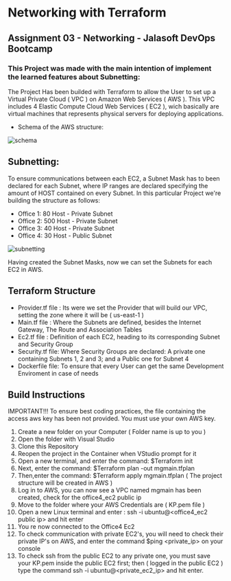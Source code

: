 # Networking with Terraform
## Assignment 03 - Networking - Jalasoft DevOps Bootcamp

### This Project was made with the main intention of implement the learned features about Subnetting: 

The Project Has been builded with Terraform to allow the User to set up a Virtual Private Cloud ( VPC ) on Amazon Web Services ( AWS ). This VPC includes 4 
Elastic Compute Cloud Web Services ( EC2 ), wich basically are virtual machines that represents physical servers for deploying applications.


 * Schema of the AWS structure:
 

![schema](https://user-images.githubusercontent.com/82456534/171965151-398130a3-283f-4913-9e92-50c1f7a89b79.png)





## Subnetting:
   To ensure communications between each EC2, a Subnet Mask has to been declared for each Subnet, where IP ranges are declared specifying the 
   amount of HOST contained on every Subnet. In this particular Project we're building the structure as follows:
   
   *  Office 1: 80 Host  - Private Subnet
   *  Office 2: 500 Host - Private Subnet
   *  Office 3: 40 Host - Private Subnet
   *  Office 4: 30 Host - Public Subnet


![subnetting](https://user-images.githubusercontent.com/82456534/171849689-6cc41f81-7515-487f-9f89-557eb65467b9.png)

   Having created the Subnet Masks, now we can set the Subnets for each EC2 in AWS.
   

## Terraform Structure
   
   *  Provider.tf file :  Its were we set the Provider that will build our VPC, setting the zone where it will be ( us-east-1 )
   *  Main.tf file : Where the Subnets are defined, besides the Internet Gateway, The Route and Association Tables
   *  Ec2.tf file :  Definition of each EC2, heading to its corresponding Subnet and Security Group
   *  Security.tf file: Where Security Groups are declared: A private one containing Subnets 1, 2 and 3; and a Public one for Subnet 4
   *  Dockerfile file: To ensure that every User can get the same Development Enviroment in case of needs


## Build Instructions

   IMPORTANT!!!
   To ensure best coding practices, the file containing the access aws key  has been not provided. You must use your own AWS key.
   
   1) Create a new folder on your Computer ( Folder name is up to you )
   2) Open the folder with Visual Studio
   3) Clone this Repository
   4) Reopen the project in the Container when VStudio prompt for it
   5) Open a new terminal, and enter the command: $Terraform init
   6) Next, enter the command: $Terraform plan -out mgmain.tfplan
   7) Then,enter the command: $Terraform apply mgmain.tfplan  ( The project structure will be created in AWS )
   8) Log in to AWS, you can now see a VPC named mgmain has been created, check for the office4_ec2 public ip
   9) Move to the folder where your AWS Credentials are ( KP.pem file )
   10) Open a new Linux terminal and enter : ssh -i<YOUR AWS KEY> ubuntu@<office4_ec2 public ip> and hit enter
   11) You re now connected to the Office4 Ec2
   12) To check communication with private EC2's, you will need to check their private IP's on AWS, and enter the command $ping <private_ip> on your console
   13) To check ssh from the public EC2 to any private one, you must save your KP.pem inside the public EC2 first; then ( logged in the public EC2 ) type the
       command ssh -i <YOUR AWS KEY> ubuntu@<private_ec2_ip> and hit enter.
   

